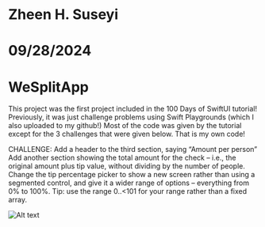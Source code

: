# Zheen H. Suseyi
# 09/28/2024
# WeSplitApp



This project was the first project included in the 100 Days of SwiftUI tutorial! Previously, it was just challenge problems using Swift Playgrounds (which I also uploaded to my github!) Most of the code was given by the tutorial except for the 3 challenges that were given below. That is my own code!

CHALLENGE:
Add a header to the third section, saying “Amount per person”
Add another section showing the total amount for the check – i.e., the original amount plus tip value, without dividing by the number of people.
Change the tip percentage picker to show a new screen rather than using a segmented control, and give it a wider range of options – everything from 0% to 100%. Tip: use the range 0..<101 for your range rather than a fixed array.

![Alt text](https://github.com/zheensuseyi/WeSplitApp/blob/main/testGif-ezgif.com-optimize.gif)
